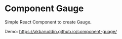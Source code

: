 # Component Gauge

Simple React Component to create Gauge.

Demo: <https://akbaruddin.github.io/component-guage/>
